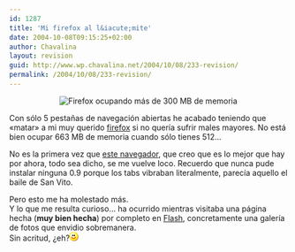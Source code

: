 ```yaml
---
id: 1287
title: 'Mi firefox al l&iacute;mite'
date: 2004-10-08T09:15:25+02:00
author: Chavalina
layout: revision
guid: http://www.wp.chavalina.net/2004/10/08/233-revision/
permalink: /2004/10/08/233-revision/
---
```

<p align="center">
  <img class="imgcentro" src="http://www.chavalina.net/imagenes/fotos/firefox300m.gif" alt="Firefox ocupando más de 300 MB de memoria" />
</p>

Con s&oacute;lo 5 pesta&ntilde;as de navegaci&oacute;n abiertas he acabado teniendo que «matar» a mi muy querido <a href="http://www.mozilla.org/products/firefox/" target="_blank">firefox</a> si no quer&iacute;a sufrir males mayores. No está bien ocupar 663 MB de memoria cuando s&oacute;lo tienes 512…

No es la primera vez que <a href="http://www.mozilla.org/products/firefox/" target="_blank">este navegador</a>, que creo que es lo mejor que hay por ahora, todo sea dicho, se me vuelve loco. Recuerdo que nunca pude instalar ninguna 0.9 porque los tabs vibraban literalmente, parec&iacute;a aquello el baile de San Vito.

Pero esto me ha molestado más.  
Y lo que me resulta curioso… ha ocurrido mientras visitaba una página hecha (**muy bien hecha**) por completo en <a href="http://www.macromedia.com/software/flash/&prime;" target="_blank">Flash</a>, concretamente una galer&iacute;a de fotos que envidio sobremanera.  
Sin acritud, &iquest;eh?![emo](/imagenes/emoticonos/sonrisa.gif)